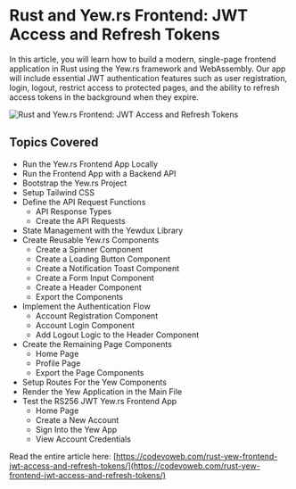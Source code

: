 # Rust and Yew.rs Frontend: JWT Access and Refresh Tokens

In this article, you will learn how to build a modern, single-page frontend application in Rust using the Yew.rs framework and WebAssembly. Our app will include essential JWT authentication features such as user registration, login, logout, restrict access to protected pages, and the ability to refresh access tokens in the background when they expire.

![Rust and Yew.rs Frontend: JWT Access and Refresh Tokens](https://codevoweb.com/wp-content/uploads/2023/03/Rust-and-Yew.rs-Frontend-JWT-Access-and-Refresh-Tokens.webp)

## Topics Covered

- Run the Yew.rs Frontend App Locally
- Run the Frontend App with a Backend API
- Bootstrap the Yew.rs Project
- Setup Tailwind CSS
- Define the API Request Functions
    - API Response Types
    - Create the API Requests
- State Management with the Yewdux Library
- Create Reusable Yew.rs Components
    - Create a Spinner Component
    - Create a Loading Button Component
    - Create a Notification Toast Component
    - Create a Form Input Component
    - Create a Header Component
    - Export the Components
- Implement the Authentication Flow
    - Account Registration Component
    - Account Login Component
    - Add Logout Logic to the Header Component
- Create the Remaining Page Components
    - Home Page
    - Profile Page
    - Export the Page Components
- Setup Routes For the Yew Components
- Render the Yew Application in the Main File
- Test the RS256 JWT Yew.rs Frontend App
    - Home Page
    - Create a New Account
    - Sign Into the Yew App
    - View Account Credentials


Read the entire article here: [https://codevoweb.com/rust-yew-frontend-jwt-access-and-refresh-tokens/](https://codevoweb.com/rust-yew-frontend-jwt-access-and-refresh-tokens/)

